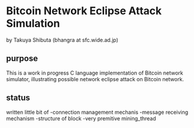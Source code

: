 Bitcoin Network Eclipse Attack Simulation
=================================================
by Takuya Shibuta (bhangra at sfc.wide.ad.jp)

purpose
---------

This is a work in progress C language implementation of Bitcoin network simulator, illustrating possible network eclipse attack on Bitcoin network.

status
---------

written little bit of 
	-connection management mechanis
	-message receiving mechanism
	-structure of block
	-very premitive mining_thread
